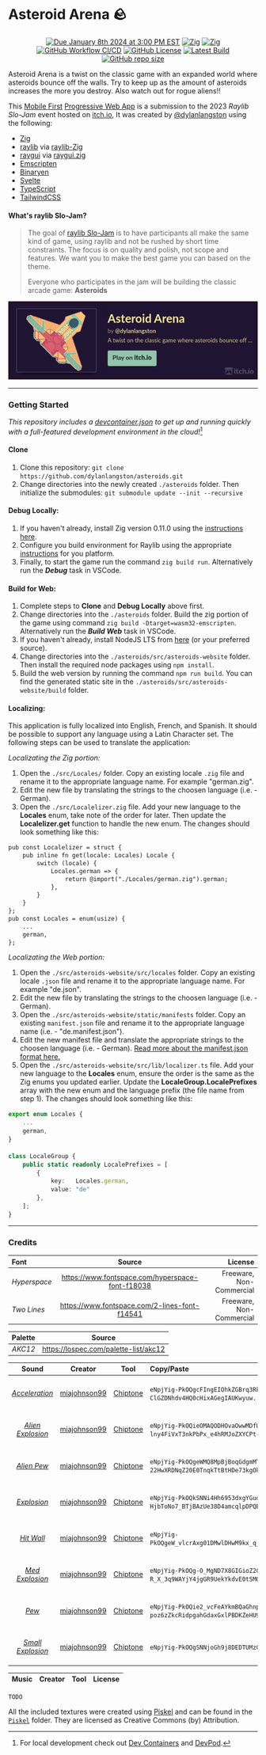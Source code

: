 [//]: https://github.com/adam-p/markdown-here/wiki/Markdown-Cheatsheet

# Asteroid Arena 🪨

<p align="center">
  <a href="https://itch.io/jam/raylib-slo-jam"><img alt="Due January 8th 2024 at 3:00 PM EST" src="https://img.shields.io/badge/dynamic/xml?url=https%3A%2F%2Ffree.timeanddate.com%2Fcountdown%2FtatTime%2520left%2520to%2520Event%2520in%2Ftac000%2FtptTime%2520since%2520Event%2520started%2520in%2Ftpc000%2Fmac000%2Fmpc000%2Fiso2024-01-08T20%3A00%3A00&query=%2F%2Ftd%5B%40id%3D%22cd%22%5D&suffix=%20days&label=Deadline%3A"></a>
  <a href="https://ziglang.org/download"><img alt="Zig" src="https://img.shields.io/badge/Zig-0.11.0-fd9930.svg"></a>
  <a href="https://www.raylib.com/"><img alt="Zig" src="https://img.shields.io/badge/raylib-4.6.0--dev-%23FFF.svg"></a>
  <a href="https://github.com/dylanlangston/asteroids/actions/workflows/DeployPages.yml"><img alt="GitHub Workflow CI/CD" src="https://img.shields.io/github/actions/workflow/status/dylanlangston/asteroids/DeployPages.yml?label=CI%2FCD"></a>
  <a href="https://github.com/dylanlangston/asteroids/blob/main/LICENSE"><img alt="GitHub License" src="https://img.shields.io/github/license/dylanlangston/asteroids"></a>
  <a href="https://github.com/dylanlangston/asteroids/releases/latest"><img alt="Latest Build" src="https://img.shields.io/badge/dynamic/json?url=https%3A%2F%2Fapi.github.com%2Frepos%2Fdylanlangston%2Fasteroids%2Freleases&query=%24%5B%3A1%5D.tag_name&label=Latest%20Build&color=%234c1"></a>
  <a href="https://api.github.com/repos/dylanlangston/asteroids"><img alt="GitHub repo size" src="https://img.shields.io/github/repo-size/dylanlangston/asteroids"></a>
</p>

Asteroid Arena is a twist on the classic game with an expanded world where asteroids bounce off the walls. Try to keep up as the amount of asteroids increases the more you destroy. Also watch out for rogue aliens!!

This [Mobile First](https://developer.mozilla.org/en-US/docs/Glossary/Mobile_First) [Progressive Web App](https://developer.mozilla.org/en-US/docs/Web/Progressive_web_apps) is a submission to the 2023 *Raylib Slo-Jam* event hosted on [itch.io](https://itch.io/), It was created by [@dylanlangston](https://github.com/dylanlangston) using the following:
- [Zig](https://ziglang.org/)
- [raylib](https://www.raylib.com/) via [raylib-Zig](https://github.com/Not-Nik/raylib-zig/tree/devel)
- [raygui](https://github.com/raysan5/raygui) via [raygui.zig](https://github.com/ryupold/raygui.zig)
- [Emscripten](https://emscripten.org/)
- [Binaryen](https://github.com/WebAssembly/binaryen)
- [Svelte](https://svelte.dev/)
- [TypeScript](https://www.typescriptlang.org/)
- [TailwindCSS](https://tailwindcss.com/)

#### What's raylib Slo-Jam?

> The goal of [raylib Slo-Jam](https://itch.io/jam/raylib-slo-jam) is to have participants all make the same kind of game, using raylib and not be rushed by short time constraints. The focus is on quality and polish, not scope and features. We want you to make the best game you can based on the theme. 
>
> Everyone who participates in the jam will be building the classic arcade game: **Asteroids**

<a href="https://dylanlangston.itch.io/asteroids">![Play on Itch.io](itch.io-banner.png)</a>

------

### Getting Started
*This repository includes a [devcontainer.json](.devcontainer/devcontainer.json) to get up and running quickly with a full-featured development environment in the cloud!*[^local-development]

#### Clone
1. Clone this repository: `git clone https://github.com/dylanlangston/asteroids.git`
2. Change directories into the newly created `./asteroids` folder. Then initialize the submodules: `git submodule update --init --recursive`

#### Debug Locally:
1. If you haven't already, install Zig version 0.11.0 using the [instructions here](https://ziglang.org/learn/getting-started/#installing-zig).
2. Configure you build environment for Raylib using the appropriate [instructions](https://github.com/raysan5/raylib/wiki#development-platforms) for you platform.
3. Finally, to start the game run the command `zig build run`. Alternatively run the **_Debug_** task in VSCode.

#### Build for Web:
1. Complete steps to __Clone__ and __Debug Locally__ above first.
2. Change directories into the `./asteroids` folder. Build the zig portion of the game using command `zig build -Dtarget=wasm32-emscripten`. Alternatively run the **_Build Web_** task in VSCode.
3. If you haven't already, install NodeJS LTS from [here](https://nodejs.org/en/download) (or your preferred source).
4. Change directories into the `./asteroids/src/asteroids-website` folder. Then install the required node packages using `npm install`.
5. Build the web version by running the command `npm run build`. You can find the generated static site in the `./asteroids/src/asteroids-website/build` folder.

#### Localizing:
This application is fully localized into English, French, and Spanish. It should be possible to support any language using a Latin Character set. The following steps can be used to translate the application:

*Localizating the Zig portion:*
1. Open the `./src/Locales/` folder. Copy an existing locale `.zig` file and rename it to the appropriate language name. For example "german.zig".
2. Edit the new file by translating the strings to the choosen language (i.e. - German).
3. Open the `./src/Localelizer.zig` file. Add your new language to the __Locales__ enum, take note of the order for later. Then update the __Localelizer.get__ function to handle the new enum. The changes should look something like this:
```zig
pub const Localelizer = struct {
    pub inline fn get(locale: Locales) Locale {
        switch (locale) {
            Locales.german => {
                return @import("./Locales/german.zig").german;
            },
        }
    }
};
pub const Locales = enum(usize) {
    ...
    german,
};
```

*Localizating the Web portion:*
1. Open the `./src/asteroids-website/src/locales` folder. Copy an existing locale `.json` file and rename it to the appropriate language name. For example "de.json".
2. Edit the new file by translating the strings to the choosen language (i.e. - German).
3. Open the `./src/asteroids-website/static/manifests` folder. Copy an existing `manifest.json` file and rename it to the appropriate language name (i.e. - "de.manifest.json").
4. Edit the new manifest file and translate the appropriate strings to the choosen language (i.e. - German). [Read more about the manifest.json format here.](https://developer.mozilla.org/en-US/docs/Web/Manifest)
5. Open the `./src/asteroids-website/src/lib/localizer.ts` file. Add your new language to the __Locales__ enum, ensure the order is the same as the Zig enums you updated earlier. Update the __LocaleGroup.LocalePrefixes__ array with the new enum and the language prefix (the file name from step 1). The changes should look something like this:
```TypeScript
export enum Locales {
    ...
    german,
}

class LocaleGroup {
    public static readonly LocalePrefixes = [
        {
            key:   Locales.german,
            value: "de"
        },
    ];
}
```

------

### Credits
| Font | Source | License |
|:---- |:------:| -------:|
| _Hyperspace_ | https://www.fontspace.com/hyperspace-font-f18038 | Freeware, Non-Commercial |
| _Two Lines_ | https://www.fontspace.com/2-lines-font-f14541 | Freeware, Non-Commercial |

| Palette | Source |
|:-------:|:------:|
| _AKC12_ | https://lospec.com/palette-list/akc12 |

| Sound | Creator | Tool | Copy/Paste | License |
|:-------:|:------:|:---:|:---------- |:-------:|
| _[Acceleration](./src/Sounds/Acceleration.ogg)_ | [miajohnson99](https://github.com/miajohnson99) | [Chiptone](https://sfbgames.itch.io/chiptone) | `eNpjYig-PkOQgcFIngEIOhkZGBrq3RknMTEzvGH6X_-_ntXIGCTRUH_GB5WeEYldPE0NQjOsYzcynghi_7eHiMBowgJ8vG2nQbR3-ClGZDNhdv4HQ0cHixAGegIAUKwyuw..` | Creative Commons (by) Attribution |
| _[Alien Explosion](./src/Sounds/AlienExplosion.ogg)_ | [miajohnson99](https://github.com/miajohnson99) | [Chiptone](https://sfbgames.itch.io/chiptone) | `eNpjYig-PkOQieOMAQODHOvaOwwMDfUMDPNY-pmm8_2vV4pmEZBgYAAJnvGB0HdU_HVB9GNVHSMQnWG4-CiI7jEP7wPRaWpHHEA00zp2I-OJDAwKjM-lny4FiVxT3nkPbPx_e4hRMJoZXYCPt-00iPYOP8UIMRMiPiMSqg4MI1XmRzHQEwAAYv454w..` | Creative Commons (by) Attribution |
| _[Alien Pew](./src/Sounds/AlienPew.ogg)_ | [miajohnson99](https://github.com/miajohnson99) | [Chiptone](https://sfbgames.itch.io/chiptone) | `eNpjYig-PkOQgeWMQ8MpBjBoqGdgmMTUxiDH-r_eN4nFyBgieMYHQk-22HwXRDNqZ20E0TnqkTtBtHDe73kgOk0Nasg6diPjiQwMjEy8up4HQSIv1XbeA8v8t4cogdHM6AJ8vG2nQbR3-ClGZDNnRELVgWGkCsRNdAMAw4g3_g..` | Creative Commons (by) Attribution |
| _[Explosion](./src/Sounds/Explosion.ogg)_ | [miajohnson99](https://github.com/miajohnson99) | [Chiptone](https://sfbgames.itch.io/chiptone) | `eNpjYig-PkOQkSNNi4Hh6953dxgYGuoZGJJZH7P-4_pfrxTNIiDBwAASPOODSs-IxC6epnbEAUQzrmM3Mp7IwKDA-t8eIgOjGdAFmNEF-HjbToNo7_BTjBAzUe38D4amcqlpDPQEADcqNn8.` | Creative Commons (by) Attribution |
| _[Hit Wall](./src/Sounds/HitWall.ogg)_ | [miajohnson99](https://github.com/miajohnson99) | [Chiptone](https://sfbgames.itch.io/chiptone) | `eNpjYig-PkOQgeW_vlcrAxg01DMwlDHwM9kx_q__b898zRkieMYHQj9WNdsHomdEoorD6DQ1qCHr2I2MJ4LY_-0hIjCasAAfb9tpEO0dfooR2UyYnf_B0NEhOJmBngAA6yE0Wg..` | Creative Commons (by) Attribution |
| _[Med Explosion](./src/Sounds/MedExplosion.ogg)_ | [miajohnson99](https://github.com/miajohnson99) | [Chiptone](https://sfbgames.itch.io/chiptone) | `eNpjYig-PkOQg-O_MgND7X8GIGioZ2CYxDSD-R_X_3q9WAYjY4jgGR9UekYkdvE0tSMOIJpxHbuR8USQ2H97iAyMJizAx9t2GkR7h59ihJiJaud_MHTWdkhgoCcAAKqnNQY.` | Creative Commons (by) Attribution |
| _[Pew](./src/Sounds/Pew.ogg)_ | [miajohnson99](https://github.com/miajohnson99) | [Chiptone](https://sfbgames.itch.io/chiptone) | `eNpjYig-PkOQie2_vcFeAYkmBQaGhnp3RmaGcOaVLP_ra-IZjIwZGECCZ3wg9BGF3OMg-poz6zZkcRidpgahGdaxGxlPBDKZeHU9D4JEXqrtvAeimf7bQ5TAaGZ0AT7ettMg2jv8FCOymTMioerAMFKF15eBngAATc423A..` | Creative Commons (by) Attribution |
| _[Small Explosion](./src/Sounds/SmallExplosion.ogg)_ | [miajohnson99](https://github.com/miajohnson99) | [Chiptone](https://sfbgames.itch.io/chiptone) | `eNpjYig-PkOQgSNNjoGh9j8DEDTUMzCEM59j_Mf1v_6_PYORMUTwjA8qPSMSu3iaGtSQdexGxhNBbKAhYBEYTViAj7ftNIj2Dj_FiGwmzM7_YFhl8iCKgZ4AACVNNOI.` | Creative Commons (by) Attribution |

| Music | Creator | Tool | License |
|:-------:|:------:|:---:|:-------:|

```TODO```

All the included textures were created using [Piskel](https://www.piskelapp.com/p/create/sprite) and can be found in the [`Piskel`](./Piskel/) folder. They are licensed as Creative Commons (by) Attribution.

[^local-development]: For local development check out [Dev Containers](https://marketplace.visualstudio.com/items?itemName=ms-vscode-remote.remote-containers) and [DevPod](https://devpod.sh/).
